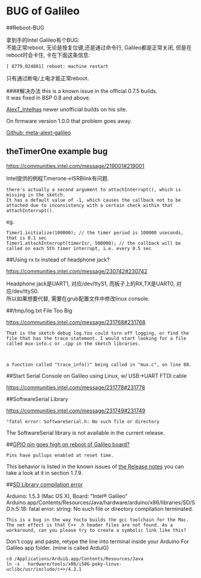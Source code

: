BUG of Galileo
====

##Reboot-BUG

拿到手的Intel Galileo有个BUG:    
不能正常reboot, 无论是按复位键,还是通过命令行, Galileo都是正常关闭, 但是在reboot时会卡住, 卡在下面这条信息:
	
	[ 8779.024881] reboot: machine restart
	
只有通过断电/上电才能正常reboot.

####解决办法
this is a known issue in the official 0.7.5 builds.   
It was fixed in BSP 0.8 and above. 

[AlexT_Intelhas](http://alextgalileo.altervista.org) newer unofficial builds on his site.

On firmware version 1.0.0 that problem goes away.


[Github: meta-alext-galileo](https://github.com/alext-mkrs/meta-alext-galileo)


## theTimerOne example bug 

https://communities.intel.com/message/219001#219001

Intel提供的例程Timerone->ISRBlink有问题.

	there's actually a second argument to attachInterrupt(), which is missing in the sketch.
	It has a default value of -1, which causes the callback not to be attached due to inconsistency with a certain check within that attachInterrupt().
	
eg.

	Timer1.initialize(100000); // the timer period is 100000 useconds, that is 0.1 sec  
	Timer1.attachInterrupt(timerIsr, 500000); // the callback will be called on each 5th timer interrupt, i.e. every 0.5 sec  
 
	
##Using rx tx instead of headphone jack?

https://communities.intel.com/message/230742#230742

Headphone jack是UART1, 对应/dev/ttyS1, 而板子上的RX,TX是UART0, 对应/dev/ttyS0.   
所以如果想要代替, 需要在grub配置文件中修改linux console.

##/tmp/log.txt File Too Big

https://communities.intel.com/message/231768#231768

	That is the sketch debug log.You could turn off logging, or find the file that has the trace statement. I would start looking for a file called mux-info.c or .cpp in the sketch libraries.
	
	 
	
	a function called "trace_info()" being called in "mux.c", on line 88. 
	
	
##Start Serial Console on Galileo using Linux, w/ USB->UART FTDI cable

https://communities.intel.com/message/231778#231778


##SoftwareSerial Library

https://communities.intel.com/message/231749#231749

	"fatal error: SoftwareSerial.h: No such file or directory
	
The SoftwareSerial library is not available in the current release.

##[GPIO pin goes high on reboot of Galileo board?](https://communities.intel.com/message/231619#231619)

	Pins have pullups enabled at reset time.
	
This behavior is listed in the known issues of [the Release notes](https://communities.intel.com/docs/DOC-21837) you can take a look at it in section 1.7.9.

##[SD Library compilation error](https://communities.intel.com/message/208624#208624)

Arduino: 1.5.3 (Mac OS X), Board: "Intel® Galileo"
Arduino.app/Contents/Resources/Java/hardware/arduino/x86/libraries/SD/SD.h:5:18: fatal error: string: No such file or directory
compilation terminated.

	This is a bug in the way Yocto builds the gcc toolchain for the Mac. The net effect is that C++ .h header files are not found. As a workaround, can you please try to create a symbolic link like this?

Don't copy and paste, retype the line into terminal inside your Arduino For Galileo app folder. (mine is called ArduiG)	
	
	cd /Applications/ArduiG.app/Contents/Resources/Java
	ln -s . hardware/tools/x86/i586-poky-linux-uclibc/usr/include/c++/4.2.1